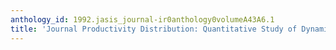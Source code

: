 ```yaml
---
anthology_id: 1992.jasis_journal-ir0anthology0volumeA43A6.1
title: 'Journal Productivity Distribution: Quantitative Study of Dynamic Behavior'
---
```

